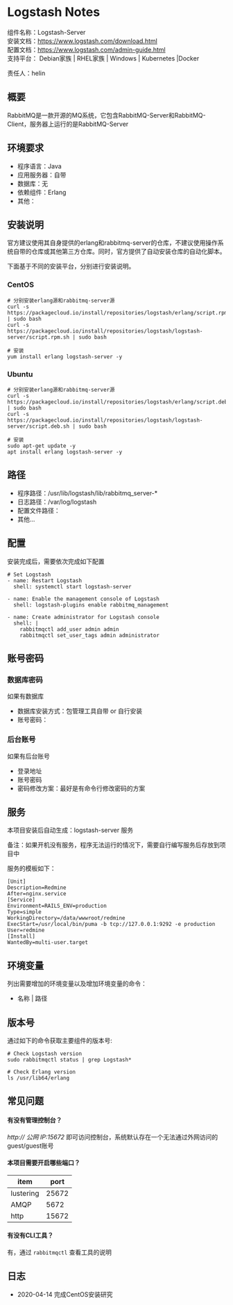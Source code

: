 # Logstash Notes

组件名称：Logstash-Server  
安装文档：https://www.logstash.com/download.html  
配置文档：https://www.logstash.com/admin-guide.html  
支持平台： Debian家族 | RHEL家族 | Windows | Kubernetes |Docker  

责任人：helin

## 概要

RabbitMQ是一款开源的MQ系统，它包含RabbitMQ-Server和RabbitMQ-Client，服务器上运行的是RabbitMQ-Server

## 环境要求

* 程序语言：Java 
* 应用服务器：自带
* 数据库：无
* 依赖组件：Erlang
* 其他：

## 安装说明

官方建议使用其自身提供的erlang和rabbitmq-server的仓库，不建议使用操作系统自带的仓库或其他第三方仓库。同时，官方提供了自动安装仓库的自动化脚本。

下面基于不同的安装平台，分别进行安装说明。

### CentOS

```shell
# 分别安装erlang源和rabbitmq-server源
curl -s https://packagecloud.io/install/repositories/logstash/erlang/script.rpm.sh | sudo bash
curl -s https://packagecloud.io/install/repositories/logstash/logstash-server/script.rpm.sh | sudo bash

# 安装
yum install erlang logstash-server -y
```

### Ubuntu

```shell
# 分别安装erlang源和rabbitmq-server源
curl -s https://packagecloud.io/install/repositories/logstash/erlang/script.deb.sh | sudo bash
curl -s https://packagecloud.io/install/repositories/logstash/logstash-server/script.deb.sh | sudo bash

# 安装
sudo apt-get update -y
apt install erlang logstash-server -y
```

## 路径

* 程序路径：/usr/lib/logstash/lib/rabbitmq_server-*
* 日志路径：/var/log/logstash  
* 配置文件路径：  
* 其他...

## 配置

安装完成后，需要依次完成如下配置

```shell
# Set Logstash
- name: Restart Logstash
  shell: systemctl start logstash-server

- name: Enable the management console of Logstash
  shell: logstash-plugins enable rabbitmq_management

- name: Create administrator for Logstash console
  shell: |
    rabbitmqctl add_user admin admin
    rabbitmqctl set_user_tags admin administrator
```

## 账号密码

### 数据库密码

如果有数据库

* 数据库安装方式：包管理工具自带 or 自行安装
* 账号密码：

### 后台账号

如果有后台账号

* 登录地址
* 账号密码
* 密码修改方案：最好是有命令行修改密码的方案


## 服务

本项目安装后自动生成：logstash-server 服务

备注：如果开机没有服务，程序无法运行的情况下，需要自行编写服务后存放到项目中

服务的模板如下：

```
[Unit]
Description=Redmine
After=nginx.service
[Service]
Environment=RAILS_ENV=production
Type=simple
WorkingDirectory=/data/wwwroot/redmine
ExecStart=/usr/local/bin/puma -b tcp://127.0.0.1:9292 -e production 
User=redmine
[Install]
WantedBy=multi-user.target
```

## 环境变量

列出需要增加的环境变量以及增加环境变量的命令：

* 名称 | 路径

## 版本号

通过如下的命令获取主要组件的版本号: 

```
# Check Logstash version
sudo rabbitmqctl status | grep Logstash*

# Check Erlang version
ls /usr/lib64/erlang
```

## 常见问题

#### 有没有管理控制台？

*http:// 公网 IP:15672* 即可访问控制台，系统默认存在一个无法通过外网访问的guest/guest账号

#### 本项目需要开启哪些端口？

| item      | port  |
| --------- | ----- |
| lustering | 25672 |
| AMQP      | 5672  |
| http      | 15672 |

#### 有没有CLI工具？

有，通过 `rabbitmqctl` 查看工具的说明

## 日志

* 2020-04-14 完成CentOS安装研究